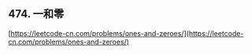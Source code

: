 **474. 一和零**  
---
[https://leetcode-cn.com/problems/ones-and-zeroes/](https://leetcode-cn.com/problems/ones-and-zeroes/)  
